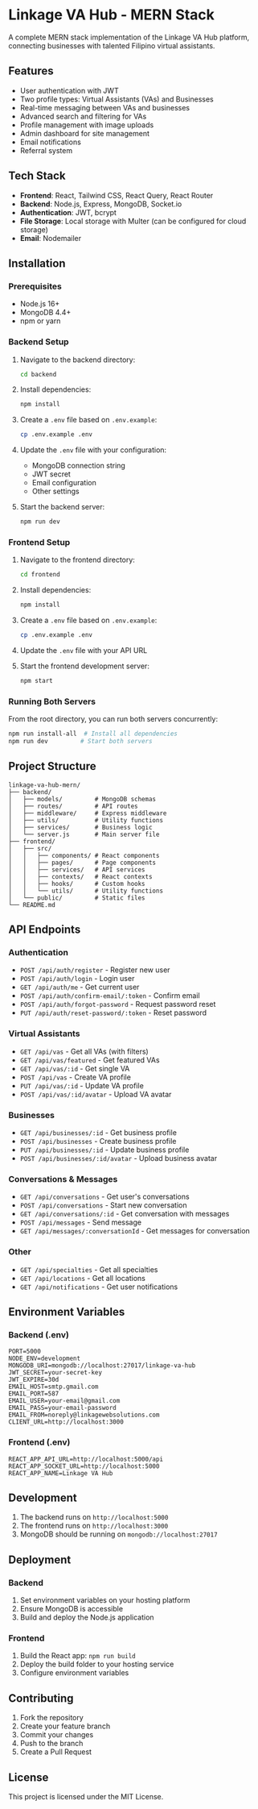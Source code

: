 # Linkage VA Hub - MERN Stack

A complete MERN stack implementation of the Linkage VA Hub platform, connecting businesses with talented Filipino virtual assistants.

## Features

- User authentication with JWT
- Two profile types: Virtual Assistants (VAs) and Businesses
- Real-time messaging between VAs and businesses
- Advanced search and filtering for VAs
- Profile management with image uploads
- Admin dashboard for site management
- Email notifications
- Referral system

## Tech Stack

- **Frontend**: React, Tailwind CSS, React Query, React Router
- **Backend**: Node.js, Express, MongoDB, Socket.io
- **Authentication**: JWT, bcrypt
- **File Storage**: Local storage with Multer (can be configured for cloud storage)
- **Email**: Nodemailer

## Installation

### Prerequisites

- Node.js 16+ 
- MongoDB 4.4+
- npm or yarn

### Backend Setup

1. Navigate to the backend directory:
   ```bash
   cd backend
   ```

2. Install dependencies:
   ```bash
   npm install
   ```

3. Create a `.env` file based on `.env.example`:
   ```bash
   cp .env.example .env
   ```

4. Update the `.env` file with your configuration:
   - MongoDB connection string
   - JWT secret
   - Email configuration
   - Other settings

5. Start the backend server:
   ```bash
   npm run dev
   ```

### Frontend Setup

1. Navigate to the frontend directory:
   ```bash
   cd frontend
   ```

2. Install dependencies:
   ```bash
   npm install
   ```

3. Create a `.env` file based on `.env.example`:
   ```bash
   cp .env.example .env
   ```

4. Update the `.env` file with your API URL

5. Start the frontend development server:
   ```bash
   npm start
   ```

### Running Both Servers

From the root directory, you can run both servers concurrently:

```bash
npm run install-all  # Install all dependencies
npm run dev         # Start both servers
```

## Project Structure

```
linkage-va-hub-mern/
├── backend/
│   ├── models/         # MongoDB schemas
│   ├── routes/         # API routes
│   ├── middleware/     # Express middleware
│   ├── utils/          # Utility functions
│   ├── services/       # Business logic
│   └── server.js       # Main server file
├── frontend/
│   ├── src/
│   │   ├── components/ # React components
│   │   ├── pages/      # Page components
│   │   ├── services/   # API services
│   │   ├── contexts/   # React contexts
│   │   ├── hooks/      # Custom hooks
│   │   └── utils/      # Utility functions
│   └── public/         # Static files
└── README.md
```

## API Endpoints

### Authentication
- `POST /api/auth/register` - Register new user
- `POST /api/auth/login` - Login user
- `GET /api/auth/me` - Get current user
- `POST /api/auth/confirm-email/:token` - Confirm email
- `POST /api/auth/forgot-password` - Request password reset
- `PUT /api/auth/reset-password/:token` - Reset password

### Virtual Assistants
- `GET /api/vas` - Get all VAs (with filters)
- `GET /api/vas/featured` - Get featured VAs
- `GET /api/vas/:id` - Get single VA
- `POST /api/vas` - Create VA profile
- `PUT /api/vas/:id` - Update VA profile
- `POST /api/vas/:id/avatar` - Upload VA avatar

### Businesses
- `GET /api/businesses/:id` - Get business profile
- `POST /api/businesses` - Create business profile
- `PUT /api/businesses/:id` - Update business profile
- `POST /api/businesses/:id/avatar` - Upload business avatar

### Conversations & Messages
- `GET /api/conversations` - Get user's conversations
- `POST /api/conversations` - Start new conversation
- `GET /api/conversations/:id` - Get conversation with messages
- `POST /api/messages` - Send message
- `GET /api/messages/:conversationId` - Get messages for conversation

### Other
- `GET /api/specialties` - Get all specialties
- `GET /api/locations` - Get all locations
- `GET /api/notifications` - Get user notifications

## Environment Variables

### Backend (.env)
```
PORT=5000
NODE_ENV=development
MONGODB_URI=mongodb://localhost:27017/linkage-va-hub
JWT_SECRET=your-secret-key
JWT_EXPIRE=30d
EMAIL_HOST=smtp.gmail.com
EMAIL_PORT=587
EMAIL_USER=your-email@gmail.com
EMAIL_PASS=your-email-password
EMAIL_FROM=noreply@linkagewebsolutions.com
CLIENT_URL=http://localhost:3000
```

### Frontend (.env)
```
REACT_APP_API_URL=http://localhost:5000/api
REACT_APP_SOCKET_URL=http://localhost:5000
REACT_APP_NAME=Linkage VA Hub
```

## Development

1. The backend runs on `http://localhost:5000`
2. The frontend runs on `http://localhost:3000`
3. MongoDB should be running on `mongodb://localhost:27017`

## Deployment

### Backend
1. Set environment variables on your hosting platform
2. Ensure MongoDB is accessible
3. Build and deploy the Node.js application

### Frontend
1. Build the React app: `npm run build`
2. Deploy the build folder to your hosting service
3. Configure environment variables

## Contributing

1. Fork the repository
2. Create your feature branch
3. Commit your changes
4. Push to the branch
5. Create a Pull Request

## License

This project is licensed under the MIT License.